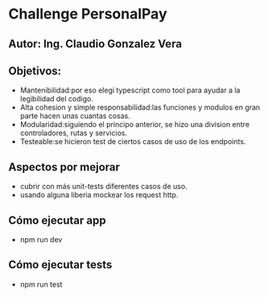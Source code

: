 # Challenge PersonalPay

## Autor: Ing. Claudio Gonzalez Vera

## Objetivos:
- Mantenibilidad:por eso elegi typescript como tool para ayudar a la legibilidad del codigo.
- Alta cohesion y simple responsabilidad:las funciones y modulos en gran parte hacen unas cuantas cosas. 
- Modularidad:siguiendo el principo anterior, se hizo una division entre controladores, rutas y servicios.
- Testeable:se hicieron test de ciertos casos de uso de los endpoints.

## Aspectos por mejorar
- cubrir con más unit-tests diferentes casos de uso.
- usando alguna liberia mockear los request http.

## Cómo ejecutar app
- npm run dev

## Cómo ejecutar tests
- npm run test
